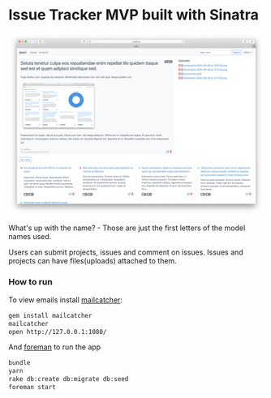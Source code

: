 # Issue Tracker MVP built with Sinatra

![](./demo.png)

What's up with the name? - Those are just the first letters of the model names used. 

Users can submit projects, issues and comment on issues. 
Issues and projects can have files(uploads) attached to them.

### How to run

To view emails install [mailcatcher](https://github.com/sj26/mailcatcher):

```
gem install mailcatcher
mailcatcher
open http://127.0.0.1:1080/
```

And [foreman](https://github.com/ddollar/foreman) to run the app

```
bundle
yarn
rake db:create db:migrate db:seed
foreman start
```
